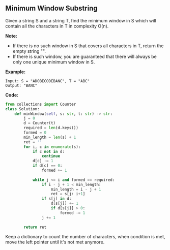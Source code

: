 ## Minimum Window Substring
Given a string S and a string T, find the minimum window in S which will contain all the characters in T in complexity O(n).

**Note:**

* If there is no such window in S that covers all characters in T, return the empty string "".
* If there is such window, you are guaranteed that there will always be only one unique minimum window in S.

**Example:**

```
Input: S = "ADOBECODEBANC", T = "ABC"
Output: "BANC"
```
**Code:**

```python
from collections import Counter
class Solution:
    def minWindow(self, s: str, t: str) -> str:
        j = 0
        d = Counter(t)
        required = len(d.keys())
        formed = 0
        min_length = len(s) + 1
        ret = ''
        for i, c in enumerate(s):
            if c not in d:
                continue
            d[c] -= 1
            if d[c] == 0:
                formed += 1 
                
            while j <= i and formed == required:
                if i - j + 1 < min_length:
                    min_length = i - j + 1
                    ret = s[j: i+1]
                if s[j] in d:
                    d[s[j]] += 1
                    if d[s[j]] > 0:
                        formed -= 1
                j += 1 
                
        return ret
```
Keep a dictionary to count the number of characters, when condition is met, move the left pointer until it's not met anymore.
